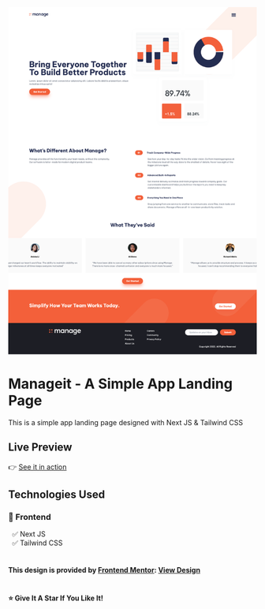 ![manageit-Preview](https://raw.githubusercontent.com/shuvro111/manage-landing-page/main/preview/manageit-preview.png)

# Manageit - A Simple App Landing Page

This is a simple app landing page designed with Next JS & Tailwind CSS

## Live Preview

👉 [See it in action](https://manageit.vercel.app/) <br />

## Technologies Used

### 🎨 Frontend

&nbsp; ✅ Next JS<br />
&nbsp; ✅ Tailwind CSS<br /><br />

#### This design is provided by [Frontend Mentor](https://frontendmentor.io): [View Design](https://www.frontendmentor.io/challenges/manage-landing-page-SLXqC6P5)

#

#### ⭐ Give It A Star If You Like It!

#

###
